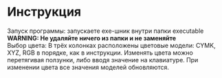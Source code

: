 # Инструкция
Запуск программы: запускаете exe-шник внутри папки executable **WARNING: Не удаляйте ничего из папки и не заменяйте**  
Выбор цвета: В трёх колонках расположены цветовые модели: CYMK, XYZ, RGB в порядке, как в инструкции. Изменять цвета можно перетягивая ползунки, либо вводя значение на клавиатуре.
При изменении цвета все значения моделей обновляются.